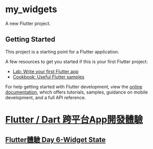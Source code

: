 # my_widgets

A new Flutter project.

## Getting Started

This project is a starting point for a Flutter application.

A few resources to get you started if this is your first Flutter project:

- [Lab: Write your first Flutter app](https://docs.flutter.dev/get-started/codelab)
- [Cookbook: Useful Flutter samples](https://docs.flutter.dev/cookbook)

For help getting started with Flutter development, view the
[online documentation](https://docs.flutter.dev/), which offers tutorials,
samples, guidance on mobile development, and a full API reference.

# [Flutter / Dart 跨平台App開發體驗](https://ithelp.ithome.com.tw/users/20089214/ironman/3872)
## [Flutter體驗 Day 6-Widget State](https://ithelp.ithome.com.tw/articles/10262135)